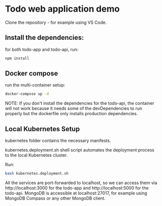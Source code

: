 # Todo web application demo

Clone the repository - for example using VS Code.

## Install the dependencies:

for both todo-app and todo-api, run:

```bash
npm install
```

## Docker compose

run the multi-container setup:

```bash
docker-compose up -d
```

NOTE: If you don't install the dependencies for the todo-api, the container will not work because it needs some of the devDependencies to run properly but the dockerfile only installs production dependencies.

## Local Kubernetes Setup

kubernetes folder contains the necessary manifests.

kubernetes.deployment.sh shell script automates the deployment process to the local Kubernetes cluster.

Run:

```bash
bash kubernetes.deployment.sh
```

All the services are port-forwarded to localhost, so we can access them via http://localhost:3000 for the todo-app and http://localhost:5000 for the todo-api. MongoDB is accessible at localhost:27017, for example using MongoDB Compass or any other MongoDB client.
